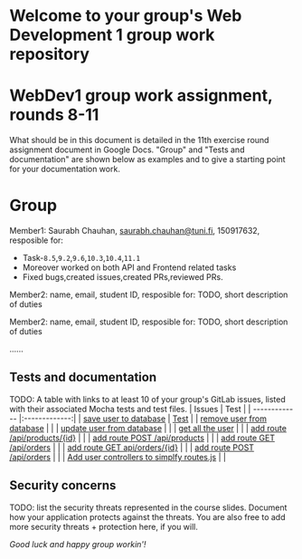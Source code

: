# Welcome to your group's Web Development 1 group work repository

# WebDev1 group work assignment, rounds 8-11

What should be in this document is detailed in the 11th exercise round assignment document in Google Docs. "Group" and "Tests and documentation" are shown below as examples and to give a starting point for your documentation work.

# Group 

Member1:  Saurabh Chauhan, saurabh.chauhan@tuni.fi, 150917632, 
resposible for: 
- Task-`8.5`,`9.2`,`9.6`,`10.3`,`10.4`,`11.1`
- Moreover worked on both API and Frontend related tasks
- Fixed bugs,created issues,created PRs,reviewed PRs.

Member2:  name, email, student ID, 
resposible for: TODO, short description of duties 


Member2:  name, email, student ID, 
resposible for: TODO, short description of duties 

......


## Tests and documentation

TODO: A table with links to at least 10 of your group's GitLab issues, listed with their associated Mocha tests and test files.
| Issues      | Test          |
| ------------- |:-------------:|
| [save user to database](https://course-gitlab.tuni.fi/webdev1-fall-2023-groupwork/webdev1-fall2023-group053/-/issues/17)      | [Test](https://course-gitlab.tuni.fi/webdev1-fall-2023-groupwork/webdev1-fall2023-group053/-/blame/main/test/own/dbUtils.test.js#L26) |
| [remove user from database](https://course-gitlab.tuni.fi/webdev1-fall-2023-groupwork/webdev1-fall2023-group053/-/issues/14)      |  |
| [update user from database](https://course-gitlab.tuni.fi/webdev1-fall-2023-groupwork/webdev1-fall2023-group053/-/issues/15)      |  |
| [get all the user](https://course-gitlab.tuni.fi/webdev1-fall-2023-groupwork/webdev1-fall2023-group053/-/issues/16)      |  |
| [add route /api/products/{id}](https://course-gitlab.tuni.fi/webdev1-fall-2023-groupwork/webdev1-fall2023-group053/-/issues/21)      |  |
| [add route POST /api/products](https://course-gitlab.tuni.fi/webdev1-fall-2023-groupwork/webdev1-fall2023-group053/-/issues/22)      |  |
| [add route GET /api/orders](https://course-gitlab.tuni.fi/webdev1-fall-2023-groupwork/webdev1-fall2023-group053/-/issues/23)      |  |
| [add route GET api/orders/{id}](https://course-gitlab.tuni.fi/webdev1-fall-2023-groupwork/webdev1-fall2023-group053/-/issues/24)      |  |
| [add route POST /api/orders](https://course-gitlab.tuni.fi/webdev1-fall-2023-groupwork/webdev1-fall2023-group053/-/issues/25)      |  |
| [Add user controllers to simplfy routes.js](https://course-gitlab.tuni.fi/webdev1-fall-2023-groupwork/webdev1-fall2023-group053/-/issues/9)      |  |
 


## Security concerns

TODO: list the security threats represented in the course slides.
Document how your application protects against the threats.
You are also free to add more security threats + protection here, if you will.


_Good luck and happy group workin'!_
